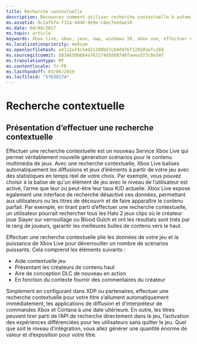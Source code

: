 ```yaml
---
title: Recherche contextuelle
description: Découvrez comment utiliser recherche contextuelle à automatiquement les diffusions de balise et le jeu d’éléments avec des métadonnées pertinentes.
ms.assetid: 0c2afbfa-f32a-4ddd-9e9e-c8ac7eedae18
ms.date: 04/04/2017
ms.topic: article
keywords: Xbox live, xbox, jeux, uwp, windows 10, xbox une, effectuer une recherche contextuelle, diffusion, clip de jeu
ms.localizationpriority: medium
ms.openlocfilehash: a4112af4c54d21280b57cb0d976f129201efc269
ms.sourcegitcommit: b034650b684a767274d5d88746faeea373c8e34f
ms.translationtype: MT
ms.contentlocale: fr-FR
ms.lasthandoff: 03/06/2019
ms.locfileid: "57630174"
---
```

# <a name="contextual-search"></a>Recherche contextuelle

## <a name="introducing-contextual-search"></a>Présentation d’effectuer une recherche contextuelle
Effectuer une recherche contextuelle est un nouveau Service Xbox Live qui permet véritablement nouvelle génération scénarios pour le contenu multimédia de jeux.  Avec une recherche contextuelle, Xbox Live balises automatiquement les diffusions et jeux d’éléments à partir de votre jeu avec des statistiques en temps réel de votre choix. Par exemple, vous pouvez choisir à la balise de qu'un élément de jeu avec le niveau de l’utilisateur est activé, l’arme que leur ou peut-être leur taux K/D actuelle.  Xbox Live expose également une interface de recherche désactivé ces données, permettant aux utilisateurs ou les titres de découvrir et de faire apparaître le contenu parfait.  Par exemple, en tirant parti d’effectuer une recherche contextuelle, un utilisateur pourrait rechercher tous les Halo 2 jeux clips où le créateur joue Slayer sur verrouillage ou Blood Gulch et ont les résultats sont triés par le rang de joueurs, garantir les meilleures bulles de contenu vers le haut.  

Effectuer une recherche contextuelle plie les données de votre jeu et la puissance de Xbox Live pour déverrouiller un nombre de scénarios puissants.  Cela comprend les éléments suivants :

* Aide contextuelle jeu
* Présentant les créateurs de contenu haut
* Aire de conception DLC de nouveau en action
* En fonction du contexte fournir des commentaires du créateur

Simplement en configurant dans XDP ou partenaires, effectuer une recherche contextuelle pour votre titre s’allument automatiquement immédiatement, les applications de diffusion et d’interpréteur de commandes Xbox et Cortana à une date ultérieure.  En outre, les titres peuvent tirer parti de l’API de recherche directement dans le jeu, l’activation des expériences différenciées pour les utilisateurs sans quitter le jeu.  Quel que soit le niveau d’intégration, vous allez générer une quantité énorme de valeur et d’exposition pour votre titre.
